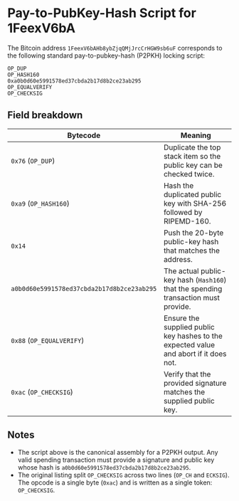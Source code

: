 # Pay-to-PubKey-Hash Script for 1FeexV6bA

The Bitcoin address `1FeexV6bAHb8ybZjqQMjJrcCrHGW9sb6uF` corresponds to the
following standard pay-to-pubkey-hash (P2PKH) locking script:

```
OP_DUP
OP_HASH160
0xa0b0d60e5991578ed37cbda2b17d8b2ce23ab295
OP_EQUALVERIFY
OP_CHECKSIG
```

## Field breakdown

| Bytecode | Meaning |
| --- | --- |
| `0x76` (`OP_DUP`) | Duplicate the top stack item so the public key can be checked twice. |
| `0xa9` (`OP_HASH160`) | Hash the duplicated public key with SHA-256 followed by RIPEMD-160. |
| `0x14` | Push the 20-byte public-key hash that matches the address. |
| `a0b0d60e5991578ed37cbda2b17d8b2ce23ab295` | The actual public-key hash (`Hash160`) that the spending transaction must provide. |
| `0x88` (`OP_EQUALVERIFY`) | Ensure the supplied public key hashes to the expected value and abort if it does not. |
| `0xac` (`OP_CHECKSIG`) | Verify that the provided signature matches the supplied public key. |

## Notes

* The script above is the canonical assembly for a P2PKH output. Any valid
  spending transaction must provide a signature and public key whose hash is
  `a0b0d60e5991578ed37cbda2b17d8b2ce23ab295`.
* The original listing split `OP_CHECKSIG` across two lines (`OP_CH` and
  `ECKSIG`). The opcode is a single byte (`0xac`) and is written as a single
  token: `OP_CHECKSIG`.

